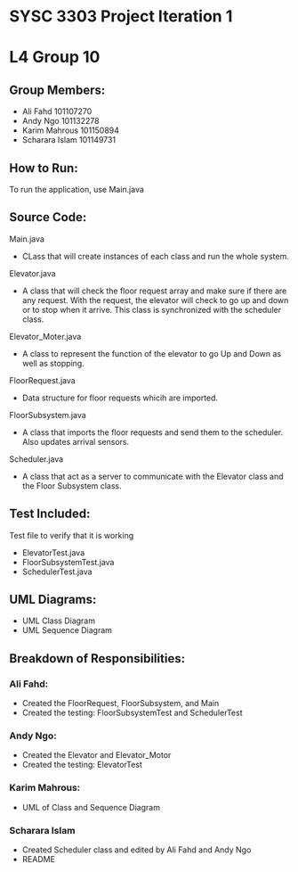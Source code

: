 # SYSC 3303 Project Iteration 1 
# L4 Group 10

## Group Members:
 - Ali Fahd 101107270
 - Andy Ngo 101132278
 - Karim Mahrous 101150894
 - Scharara Islam 101149731

## How to Run:
To run the application, use Main.java

## Source Code:

Main.java
- CLass that will create instances of each class and run the whole system.

Elevator.java
- A class that will check the floor request array and make sure if there are any request. With the request, the elevator will check to go up and down or to stop when it arrive. This class is synchronized with the scheduler class.

Elevator_Moter.java
- A class to represent the function of the elevator to go Up and Down as well as stopping.

FloorRequest.java
- Data structure for floor requests whicih are imported.

FloorSubsystem.java
- A class that imports the floor requests and send them to the scheduler. Also updates arrival sensors.

Scheduler.java
- A class that act as a server to communicate with the Elevator class and the Floor Subsystem class.

## Test Included:
Test file to verify that it is working
- ElevatorTest.java
- FloorSubsystemTest.java
- SchedulerTest.java

## UML Diagrams:
- UML Class Diagram
- UML Sequence Diagram

## Breakdown of Responsibilities:
### Ali Fahd:
 - Created the FloorRequest, FloorSubsystem, and Main
 - Created the testing: FloorSubsystemTest and SchedulerTest

### Andy Ngo:
- Created the Elevator and Elevator_Motor
- Created the testing: ElevatorTest

### Karim Mahrous:
 - UML of Class and Sequence Diagram

### Scharara Islam 
- Created Scheduler class and edited by Ali Fahd and Andy Ngo
- README
